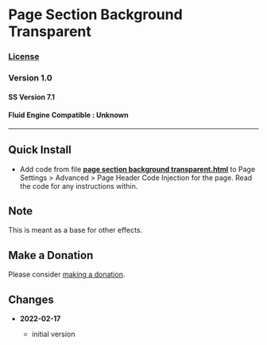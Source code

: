 # Page Section Background Transparent

### [License][99]

### Version 1.0

#### SS Version 7.1

#### Fluid Engine Compatible : Unknown

---

## Quick Install

* Add code from file
  **[page section background transparent.html](page%20section%20background%20transparent.html#L1)**
  to Page Settings > Advanced > Page Header Code Injection for the page. Read
  the code for any instructions within.
  
## Note

This is meant as a base for other effects.

## Make a Donation

Please consider
[making a donation](https://github.com/tomsWebConsulting/twcsl#make-a-donation).

## Changes

<!-- * **2021-08-15**
  
  * added kill upon user action
  * bumped version to 0.2d0
  -->
* **2022-02-17**
  
  * initial version

[99]: https://github.com/tomsWebConsulting/twcsl/blob/main/LICENSE.txt#L1
